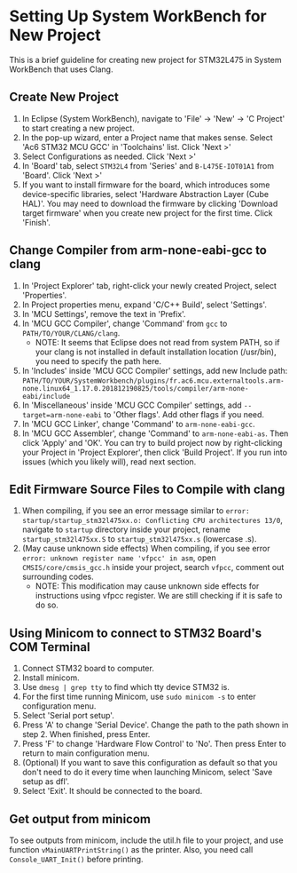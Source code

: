 # Setting Up System WorkBench for New Project
This is a brief guideline for creating new project for STM32L475 in System WorkBench that uses Clang. 

## Create New Project
1. In Eclipse (System WorkBench), navigate to 'File' -> 'New' -> 'C Project' to start creating a new project. 
2. In the pop-up wizard, enter a Project name that makes sense. Select 'Ac6 STM32 MCU GCC' in 'Toolchains' list. Click 'Next >'
3. Select Configurations as needed. Click 'Next >'
4. In 'Board' tab, select `STM32L4` from 'Series' and `B-L475E-IOT01A1` from 'Board'. Click 'Next >'
5. If you want to install firmware for the board, which introduces some device-specific libraries, select 'Hardware Abstraction Layer (Cube HAL)'. You may need to download the firmware by clicking 'Download target firmware' when you create new project for the first time. Click 'Finish'. 

## Change Compiler from arm-none-eabi-gcc to clang
1. In 'Project Explorer' tab, right-click your newly created Project, select 'Properties'. 
2. In Project properties menu, expand 'C/C++ Build', select 'Settings'. 
3. In 'MCU Settings', remove the text in 'Prefix'. 
4. In 'MCU GCC Compiler', change 'Command' from `gcc` to `PATH/TO/YOUR/CLANG/clang`. 
    - NOTE: It seems that Eclipse does not read from system PATH, so if your clang is not installed in default installation location (/usr/bin), you need to specify the path here. 
5. In 'Includes' inside 'MCU GCC Compiler' settings, add new Include path: `PATH/TO/YOUR/SystemWorkbench/plugins/fr.ac6.mcu.externaltools.arm-none.linux64_1.17.0.201812190825/tools/compiler/arm-none-eabi/include`
6. In 'Miscellaneous' inside 'MCU GCC Compiler' settings, add `--target=arm-none-eabi` to 'Other flags'. Add other flags if you need. 
7. In 'MCU GCC Linker', change 'Command' to `arm-none-eabi-gcc`. 
8. In 'MCU GCC Assembler', change 'Command' to `arm-none-eabi-as`. Then click 'Apply' and 'OK'. 
You can try to build project now by right-clicking your Project in 'Project Explorer', then click 'Build Project'. If you run into issues (which you likely will), read next section. 

## Edit Firmware Source Files to Compile with clang
1. When compiling, if you see an error message similar to `error: startup/startup_stm32l475xx.o: Conflicting CPU architectures 13/0`, navigate to `startup` directory inside your project, rename `startup_stm32l475xx.S` to `startup_stm32l475xx.s` (lowercase .s). 
2. (May cause unknown side effects) When compiling, if you see error `error: unknown register name 'vfpcc' in asm`, open `CMSIS/core/cmsis_gcc.h` inside your project, search `vfpcc`, comment out surrounding codes. 
    - NOTE: This modification may cause unknown side effects for instructions using vfpcc register. We are still checking if it is safe to do so. 

## Using Minicom to connect to STM32 Board's COM Terminal
1. Connect STM32 board to computer. 
2. Install minicom.
3. Use `dmesg | grep tty` to find which tty device STM32 is. 
4. For the first time running Minicom, use `sudo minicom -s` to enter configuration menu. 
5. Select 'Serial port setup'. 
6. Press 'A' to change 'Serial Device'. Change the path to the path shown in step 2. When finished, press Enter. 
7. Press 'F' to change 'Hardware Flow Control' to 'No'. Then press Enter to return to main configuration menu. 
8. (Optional) If you want to save this configuration as default so that you don't need to do it every time when launching Minicom, select 'Save setup as dfl'. 
9. Select 'Exit'. It should be connected to the board. 

## Get output from minicom
To see outputs from minicom, include the util.h file to your project, and use
function `vMainUARTPrintString()` as the printer. Also, you need call 
`Console_UART_Init()` before printing.
